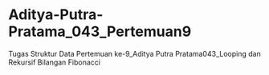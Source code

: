 # Aditya-Putra-Pratama_043_Pertemuan9
Tugas Struktur Data Pertemuan ke-9_Aditya Putra Pratama043_Looping dan Rekursif Bilangan Fibonacci
